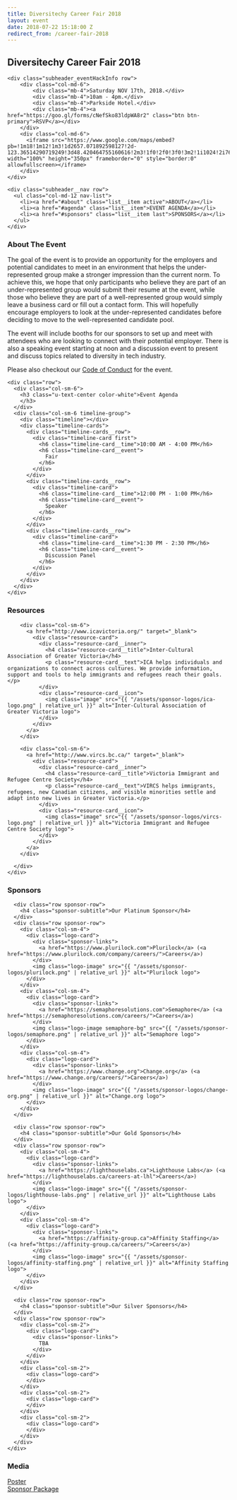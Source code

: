 ```yaml
---
title: Diversitechy Career Fair 2018
layout: event
date: 2018-07-22 15:18:00 Z
redirect_from: /career-fair-2018
---
```


<!-- Start subheader -->
<div id="subheader" class="subheader container">
  <div class="subheader__content">
    <div class="subheader-title row">
      <h2 class="col-md-12">Diversitechy Career Fair 2018</h2>
    </div>

    <div class="subheader_eventHackInfo row">
        <div class="col-md-6">
            <div class="mb-4">Saturday NOV 17th, 2018.</div>
            <div class="mb-4">10am - 4pm.</div>
            <div class="mb-4">Parkside Hotel.</div>
            <div class="mb-4"><a href="https://goo.gl/forms/cNefSko83ldpWA8r2" class="btn btn-primary">RSVP</a></div>
        </div>
        <div class="col-md-6">
          <iframe src="https://www.google.com/maps/embed?pb=!1m18!1m12!1m3!1d2657.071892598127!2d-123.36514290719249!3d48.420464755160616!2m3!1f0!2f0!3f0!3m2!1i1024!2i768!4f13.1!3m3!1m2!1s0x548f74919ef647ad%3A0x26fdd3d930907742!2sThe+Parkside+Hotel+%26+Spa!5e0!3m2!1sen!2sca!4v1540154749535" width="100%" height="350px" frameborder="0" style="border:0" allowfullscreen></iframe>
        </div>
    </div>

    <div class="subheader__nav row">
      <ul class="col-md-12 nav-list">
        <li><a href="#about" class="list__item active">ABOUT</a></li>
        <li><a href="#agenda" class="list__item">EVENT AGENDA</a></li>
        <li><a href="#sponsors" class="list__item last">SPONSORS</a></li>
      </ul>
    </div>
  </div>
</div>
<!-- End subheader -->

<!-- Start about -->
<div id="about" class="about bg-color-white">
  <div class="container">
    <div class="row">
      <div class="col-sm-8 col-sm-push-2">
        <div class="about__content">
          <h3>About The Event</h3>
          <p class="about__text">The goal of the event is to provide an opportunity for the employers and potential candidates to meet in an environment that helps the under-represented group make a stronger impression than the current norm. To achieve this, we hope that only participants who believe they are part of an under-represented group would submit their resume at the event, while those who believe they are part of a well-represented group would simply leave a business card or fill out a contact form. This will hopefully encourage employers to look at the under-represented candidates before deciding to move to the well-represented candidate pool.</p>
          <p class="about__text">The event will include booths for our sponsors to set up and meet with attendees who are looking to connect with their potential employer. There is also a speaking event starting at noon and a discussion event to present and discuss topics related to diversity in tech industry.</p>
          <p class="about__text">Please also checkout our <a href="{{ "/coc" | relative_url }}">Code of Conduct</a> for the event.</p>
        </div>
      </div>
    </div>
  </div>
</div>
<!-- End about -->

<!-- Start Event Agenda -->
<div id="agenda" class="agenda">
  <div class="container">

    <div class="row">
      <div class="col-sm-6">
        <h3 class="u-text-center color-white">Event Agenda
        </h3>
      </div>
      <div class="col-sm-6 timeline-group">
        <div class="timeline"></div>
        <div class="timeline-cards">
          <div class="timeline-cards__row">
            <div class="timeline-card first">
              <h6 class="timeline-card__time">10:00 AM - 4:00 PM</h6>
              <h6 class="timeline-card__event">
                Fair
              </h6>
            </div>
          </div>
          <div class="timeline-cards__row">
            <div class="timeline-card">
              <h6 class="timeline-card__time">12:00 PM - 1:00 PM</h6>
              <h6 class="timeline-card__event">
                Speaker
              </h6>
            </div>
          </div>
          <div class="timeline-cards__row">
            <div class="timeline-card">
              <h6 class="timeline-card__time">1:30 PM - 2:30 PM</h6>
              <h6 class="timeline-card__event">
                Discussion Panel
              </h6>
            </div>
          </div>
        </div>
      </div>
    </div>

  </div>
</div>
<!-- End Event Agenda -->

<!-- Start Resources -->
<div id="resources" class="resources bg-color-white">
  <div class="container">
    <h3 class="u-text-center">Resources</h3>
    <div class="resource-group">
      <div class="row">
        <!--
        <div class="col-sm-6">
          <a href="https://www.canadalearningcode.ca/" target="_blank">
            <div class="resource-card">
              <div class="resource-card__inner">
                <h4 class="resource-card__title">Canada Learning Code</h4>
                <p class="resource-card__text">We’re here to make sure that all Canadians — particularly women, girls, people with diabilities, Indigenous youth and newcomers — have access …</p>
              </div>
              <div class="resource-card__icon">
                <img class="image" src="images/resource_logo/canadaLearningCode-logo.png" alt="">
              </div>
            </div>
          </a>
        </div>
        -->

        <div class="col-sm-6">
          <a href="http://www.icavictoria.org/" target="_blank">
            <div class="resource-card">
              <div class="resource-card__inner">
                <h4 class="resource-card__title">Inter-Cultural Association of Greater Victoria</h4>
                <p class="resource-card__text">ICA helps individuals and organizations to connect across cultures. We provide information, support and tools to help immigrants and refugees reach their goals.</p>
              </div>
              <div class="resource-card__icon">
                <img class="image" src="{{ "/assets/sponsor-logos/ica-logo.png" | relative_url }}" alt="Inter-Cultural Association of Greater Victoria logo">
              </div>
            </div>
          </a>
        </div>

        <div class="col-sm-6">
          <a href="http://www.vircs.bc.ca/" target="_blank">
            <div class="resource-card">
              <div class="resource-card__inner">
                <h4 class="resource-card__title">Victoria Immigrant and Refugee Centre Society</h4>
                <p class="resource-card__text">VIRCS helps immigrants, refugees, new Canadian citizens, and visible minorities settle and adapt into new lives in Greater Victoria.</p>
              </div>
              <div class="resource-card__icon">
                <img class="image" src="{{ "/assets/sponsor-logos/vircs-logo.png" | relative_url }}" alt="Victoria Immigrant and Refugee Centre Society logo">
              </div>
            </div>
          </a>
        </div>

      </div>
    </div>
  </div>
</div>
<!-- End Resources -->

<!-- Sponsors -->
<div id="sponsors" class="sponsors bg-color-white">
  <div class="container">
    <h3 class="u-text-center">Sponsors</h3>
    <div class="sponsor-group">

      <div class="row sponsor-row">
        <h4 class="sponsor-subtitle">Our Platinum Sponsor</h4>
      </div>
      <div class="row sponsor-row">
        <div class="col-sm-4">
          <div class="logo-card">
            <div class="sponsor-links">
              <a href="https://www.plurilock.com">Plurilock</a> (<a href="https://www.plurilock.com/company/careers/">Careers</a>)
            </div>
            <img class="logo-image" src="{{ "/assets/sponsor-logos/plurilock.png" | relative_url }}" alt="Plurilock logo">
          </div>
        </div>
        <div class="col-sm-4">
          <div class="logo-card">
            <div class="sponsor-links">
              <a href="https://semaphoresolutions.com">Semaphore</a> (<a href="https://semaphoresolutions.com/careers/">Careers</a>)
            </div>
            <img class="logo-image semaphore-bg" src="{{ "/assets/sponsor-logos/semaphore.png" | relative_url }}" alt="Semaphore logo">
          </div>
        </div>
        <div class="col-sm-4">
          <div class="logo-card">
            <div class="sponsor-links">
              <a href="https://www.change.org">Change.org</a> (<a href="https://www.change.org/careers/">Careers</a>)
            </div>
            <img class="logo-image" src="{{ "/assets/sponsor-logos/change-org.png" | relative_url }}" alt="Change.org logo">
          </div>
        </div>
      </div>

      <div class="row sponsor-row">
        <h4 class="sponsor-subtitle">Our Gold Sponsors</h4>
      </div>
      <div class="row sponsor-row">
        <div class="col-sm-4">
          <div class="logo-card">
            <div class="sponsor-links">
              <a href="https://lighthouselabs.ca">Lighthouse Labs</a> (<a href="https://lighthouselabs.ca/careers-at-lhl">Careers</a>)
            </div>
            <img class="logo-image" src="{{ "/assets/sponsor-logos/lighthouse-labs.png" | relative_url }}" alt="Lighthouse Labs logo">
          </div>
        </div>
        <div class="col-sm-4">
          <div class="logo-card">
            <div class="sponsor-links">
              <a href="https://affinity-group.ca">Affinity Staffing</a> (<a href="https://affinity-group.ca/careers/">Careers</a>)
            </div>
            <img class="logo-image" src="{{ "/assets/sponsor-logos/affinity-staffing.png" | relative_url }}" alt="Affinity Staffing logo">
          </div>
        </div>
      </div>

      <div class="row sponsor-row">
        <h4 class="sponsor-subtitle">Our Silver Sponsors</h4>
      </div>
      <div class="row sponsor-row">
        <div class="col-sm-2">
          <div class="logo-card">
            <div class="sponsor-links">
              TBA
            </div>
          </div>
        </div>
        <div class="col-sm-2">
          <div class="logo-card">
          </div>
        </div>
        <div class="col-sm-2">
          <div class="logo-card">
          </div>
        </div>
        <div class="col-sm-2">
          <div class="logo-card">
          </div>
        </div>
      </div>
    </div>
  </div>
</div>

<div  class="bg-color-white py-4">
  <div class="container">
    <h3 class="u-text-center">Media</h3>
    <div class="row py-4">
      <div class="col-md-6">
        <i class="far fa-file-alt"></i>
        <a href="{{ "/assets/events/03-diversitechy-career-fair-2018/DCF2018-Poster.pdf" | relative_url }}">Poster</a>
      </div>
      <div class="col-md-6">
        <i class="far fa-file-alt"></i>
        <a href="{{ "/assets/events/03-diversitechy-career-fair-2018/DCF2018-SponsorsInfo.pdf" | relative_url }}">Sponsor Package</a>
      </div>
    </div>
  </div>
</div>